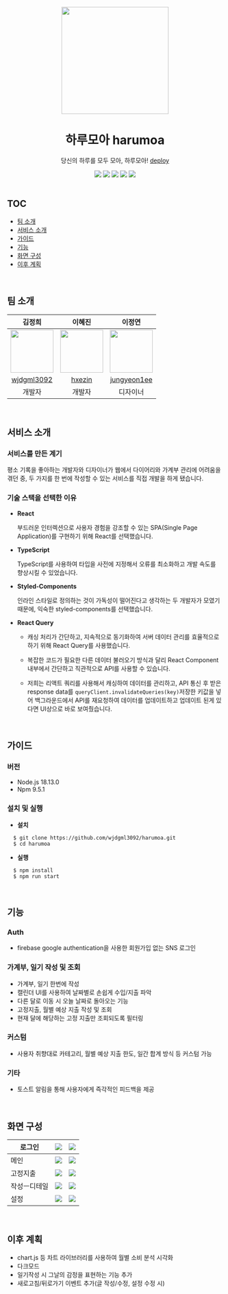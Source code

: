 <p align="center"><img src='https://github.com/wjdgml3092/harumoa/assets/59546994/8b9694d6-22d4-414d-8578-87d067e8380c' height='250px'/></p>

<div align="center">
  <h1>하루모아 harumoa </h1> 
  <p>당신의 하루를 모두 모아, 하루모아! <a href='https://harumoa.vercel.app/'>deploy</a></p> 

  <div>
    <img src="https://img.shields.io/badge/React-61DAFB?style=flat-square&logo=React&logoColor=black"/>
    <img src="https://img.shields.io/badge/Typescript-3178C6?style=flat-square&logo=Typescript&logoColor=white"/>
    <img src="https://img.shields.io/badge/styled components-DB7093?style=flat-square&logo=styled-components&logoColor=white"/>
    <img src="https://img.shields.io/badge/Firebase-FFCA28?style=flat-square&logo=firebase&logoColor=black"/>
    <img src="https://img.shields.io/badge/ReactQuery-FF4154?style=flat-square&logo=ReactQuery&logoColor=white"/>
  </div>
  <br/>
</div>

## TOC
- [팀 소개](#팀-소개) 
- [서비스 소개](#서비스-소개)
- [가이드](#가이드)
- [기능](#기능)
- [화면 구성](#화면-구성)
- [이후 계획](#이후-계획)

<br/>

## 팀 소개

|김정희|이혜진|이정연|
|:--:|:--:|:--:|
|<img src='https://avatars.githubusercontent.com/u/59546994?v=4' width='100px'/>|<img src='https://avatars.githubusercontent.com/u/102649010?v=4' width='100px'/>|<img src='https://avatars.githubusercontent.com/u/137795499?v=4' width='100px'/>|
|[wjdgml3092](https://github.com/wjdgml3092)|[hxezin](https://github.com/hxezin)|[jungyeon1ee](https://github.com/jungyeon1ee)|
|개발자|개발자|디자이너|
<br/>

## 서비스 소개
### 서비스를 만든 계기

평소 기록을 좋아하는 개발자와 디자이너가 웹에서 다이어리와 가계부 관리에 어려움을 겪던 중, 두 가지를 한 번에 작성할 수 있는 서비스를 직접 개발을 하게 됐습니다.

### 기술 스택을 선택한 이유
- **React**

  부드러운 인터렉션으로 사용자 경험을 강조할 수 있는 SPA(Single Page Application)를 구현하기 위해 React를 선택했습니다.
- **TypeScript**
  
  TypeScript를 사용하여 타입을 사전에 지정해서 오류를 최소화하고 개발 속도를 향상시킬 수 있었습니다.
- **Styled-Components**

  인라인 스타일로 정의하는 것이 가독성이 떨어진다고 생각하는 두 개발자가 모였기 때문에, 익숙한 styled-components를 선택했습니다.

- **React Query**

  - 캐싱 처리가 간단하고, 지속적으로 동기화하여 서버 데이터 관리를 효율적으로 하기 위해 React Query를 사용했습니다.
    
  - 복잡한 코드가 필요한 다른 데이터 불러오기 방식과 달리 React Component 내부에서 간단하고 직관적으로 API를 사용할 수 있습니다.
    
  - 저희는 리액트 쿼리를 사용해서 캐싱하여 데이터를 관리하고, API 통신 후 받은 response data를 `queryClient.invalidateQueries(key)`저장한 키값을 넣어 백그라운드에서 API를 재요청하여 데이터를 업데이트하고 업데이트 된게 있다면 UI상으로 바로 보여줬습니다.

<br/>

## 가이드

### 버전

- Node.js 18.13.0
- Npm 9.5.1

### 설치 및 실행

- **설치**

```shell
  $ git clone https://github.com/wjdgml3092/harumoa.git
  $ cd harumoa
```

- **실행**
```shell
  $ npm install
  $ npm run start
```

<br/>

## 기능
### Auth
- firebase google authentication을 사용한 회원가입 없는 SNS 로그인

### 가계부, 일기 작성 및 조회
- 가계부, 일기 한번에 작성
- 캘린더 UI를 사용하여 날짜별로 손쉽게 수입/지출 파악
- 다른 달로 이동 시 오늘 날짜로 돌아오는 기능
- 고정지출, 월별 예상 지출 작성 및 조회
- 현재 달에 해당하는 고정 지출만 조회되도록 필터링

### 커스텀
- 사용자 취향대로 카테고리, 월별 예상 지출 한도, 일간 합계 방식 등 커스텀 가능

### 기타
- 토스트 알림을 통해 사용자에게 즉각적인 피드백을 제공

<br/>

## 화면 구성
|<span>로그인</span>|<img src='https://github.com/wjdgml3092/harumoa/assets/59546994/231cb141-1bc5-4c63-84ec-8c6cc0a5a41a'/>|<img src='https://github.com/wjdgml3092/harumoa/assets/59546994/879486fb-48a3-4b8b-b20b-a48341eca931'/>|
|---|-------|------|
|메인|<img src='https://github.com/wjdgml3092/harumoa/assets/59546994/673a14ee-bdf6-47d9-9311-ae2c1886f7cf'/>|<img src='https://github.com/wjdgml3092/harumoa/assets/59546994/3dc95020-557c-4527-bb6f-a95c53ac4dd4'/>|
|고정지출|<img src='https://github.com/wjdgml3092/harumoa/assets/59546994/4546469e-28f4-41f6-88e0-141af9c6e329'/>|<img src='https://github.com/wjdgml3092/harumoa/assets/59546994/6cb6106f-c780-4302-875a-7e0433e12073'/>|
|작성ㅡ디테일|<img src='https://github.com/wjdgml3092/harumoa/assets/59546994/e4a2e92a-aaa1-4ac0-a982-a6383c38a241'/>|<img src='https://github.com/wjdgml3092/harumoa/assets/59546994/b64d0a95-9b4b-435f-b18b-37bba2fd16e9'/>|
|설정|<img src='https://github.com/wjdgml3092/harumoa/assets/59546994/4becd8ab-2e4f-455b-842a-f1407526f7fc'/>| <img src='https://github.com/wjdgml3092/harumoa/assets/59546994/eddec7d0-06ef-4958-bac5-d30ba719db85'/>|

<br/>

## 이후 계획
- chart.js 등 차트 라이브러리를 사용하여 월별 소비 분석 시각화
- 다크모드
- 일기작성 시 그날의 감정을 표현하는 기능 추가
- 새로고침/뒤로가기 이벤트 추가(글 작성/수정, 설정 수정 시)
